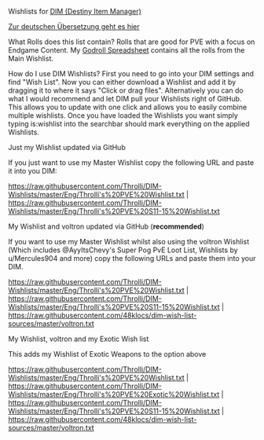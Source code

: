 Wishlists for [DIM (Destiny Item Manager)](https://app.destinyitemmanager.com/4611686018468280319/d2/inventory)

[Zur deutschen Übersetzung geht es hier](https://github.com/Throlli/DIM-Wishlists/blob/master/Ger/)

What Rolls does this list contain?
Rolls that are good for PVE with a focus on Endgame Content. My [Godroll Spreadsheet](https://drive.google.com/file/d/15JQz5SZXuXdotzLr5o9fp4JQY4DuTHxDmTNbU0f4kZM/view) contains all the rolls from the Main Wishlist.

How do I use DIM Wishlists?
First you need to go into your DIM settings and find "Wish List". Now you can either download a Wishlist and add it by dragging it to where it says "Click or drag files".
Alternatively you can do what I would recommend and let DIM pull your Wishlists right of GitHub. This allows you to update with one click and allows you to easily combine multiple wishlists.
Once you have loaded the Wishlists you want simply typing is:wishlist into the searchbar should mark everything on the applied Wishlists.




Just my Wishlist updated via GitHub

If you just want to use my Master Wishlist copy the following URL and paste it into you DIM:

https://raw.githubusercontent.com/Throlli/DIM-Wishlists/master/Eng/Throlli's%20PVE%20Wishlist.txt | https://raw.githubusercontent.com/Throlli/DIM-Wishlists/master/Eng/Throlli's%20PVE%20S11-15%20Wishlist.txt


My Wishlist and voltron updated via GitHub (**recommended**)

If you want to use my Master Wishlist whilst also using the voltron Wishlist (Which includes @AyyItsChevy's Super Pog PvE Loot List, Wishlists by u/Mercules904 and more) copy the following URLs and paste them into your DIM.

https://raw.githubusercontent.com/Throlli/DIM-Wishlists/master/Eng/Throlli's%20PVE%20Wishlist.txt | https://raw.githubusercontent.com/Throlli/DIM-Wishlists/master/Eng/Throlli's%20PVE%20S11-15%20Wishlist.txt | https://raw.githubusercontent.com/48klocs/dim-wish-list-sources/master/voltron.txt


My Wishlist, voltron and my Exotic Wish list

This adds my Wishlist of Exotic Weapons to the option above

https://raw.githubusercontent.com/Throlli/DIM-Wishlists/master/Eng/Throlli's%20PVE%20Wishlist.txt | https://raw.githubusercontent.com/Throlli/DIM-Wishlists/master/Eng/Throlli's%20PVE%20Exotic%20Wishlist.txt | https://raw.githubusercontent.com/Throlli/DIM-Wishlists/master/Eng/Throlli's%20PVE%20S11-15%20Wishlist.txt | https://raw.githubusercontent.com/48klocs/dim-wish-list-sources/master/voltron.txt
